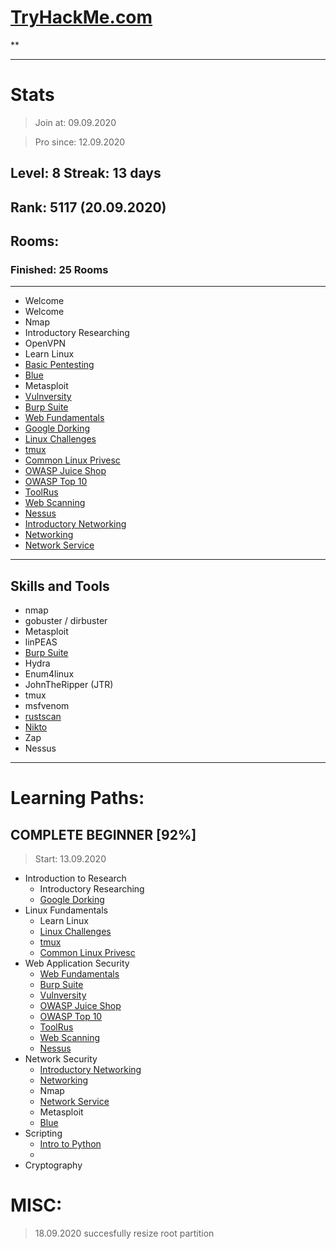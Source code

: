 # [TryHackMe.com](http://tryhackme.com)
**


---
# Stats
>Join at: 09.09.2020

>Pro since: 12.09.2020

Level: 8
Streak: 13 days
-------
Rank: 5117 (20.09.2020)
-------

## Rooms:
### Finished: 25 Rooms
***
- Welcome
- Welcome
- Nmap
- Introductory Researching
- OpenVPN
- Learn Linux
- [Basic Pentesting](https://github.com/sineczek/TryHackMe/tree/master/basic_pentesting)
- [Blue](https://github.com/sineczek/TryHackMe/tree/master/blue)
- Metasploit
- [Vulnversity](https://github.com/sineczek/TryHackMe/tree/master/vulnversity)
- [Burp Suite](https://github.com/sineczek/TryHackMe/tree/master/burp_suite)
- [Web Fundamentals](https://github.com/sineczek/TryHackMe/tree/master/web_fundamentls)
- [Google Dorking](https://github.com/sineczek/TryHackMe/tree/master/google_dorking)
- [Linux Challenges](https://github.com/sineczek/TryHackMe/tree/master/linux_challenges)
- [tmux](https://github.com/sineczek/TryHackMe/tree/master/tmux)
- [Common Linux Privesc](https://github.com/sineczek/TryHackMe/tree/master/common_linux_privesc)
- [OWASP Juice Shop](https://github.com/sineczek/TryHackMe/tree/master/owaspjuiceshop)
- [OWASP Top 10](https://github.com/sineczek/TryHackMe/tree/master/OWASP_top_10)
- [ToolRus](https://github.com/sineczek/TryHackMe/tree/master/toolrus)
- [Web Scanning](https://github.com/sineczek/TryHackMe/tree/master/web_scanning)
- [Nessus](https://github.com/sineczek/TryHackMe/tree/master/nessus)
- [Introductory Networking](https://github.com/sineczek/TryHackMe/tree/master/introductory_networking)
- [Networking](https://github.com/sineczek/TryHackMe/tree/master/networking)
- [Network Service](https://github.com/sineczek/TryHackMe/tree/master/network_services)



***

## Skills and Tools
- nmap
- gobuster / dirbuster
- Metasploit
- linPEAS
- [Burp Suite](https://github.com/sineczek/TryHackMe/tree/master/burp_suite)
- Hydra
- Enum4linux
- JohnTheRipper (JTR)
- tmux
- msfvenom
- [rustscan](https://github.com/sineczek/TryHackMe/tree/master/rustscan)
- [Nikto](https://redteamtutorials.com/2018/10/24/nikto-cheatsheet/)
- Zap
- Nessus

***

# Learning Paths: 

## COMPLETE BEGINNER [92%]
> Start: 13.09.2020 

- Introduction to Research  
	- Introductory Researching
	- [Google Dorking](https://github.com/sineczek/TryHackMe/tree/master/google_dorking)
- Linux Fundamentals 
	- Learn Linux
	- [Linux Challenges](https://github.com/sineczek/TryHackMe/tree/master/linux_challenges)
	- [tmux](https://github.com/sineczek/TryHackMe/tree/master/tmux)
	- [Common Linux Privesc](https://github.com/sineczek/TryHackMe/tree/master/common_linux_privesc)
- Web Application Security 
	- [Web Fundamentals](https://github.com/sineczek/TryHackMe/tree/master/web_fundamentls)
	- [Burp Suite](https://github.com/sineczek/TryHackMe/tree/master/burp_suite)
	- [Vulnversity](https://github.com/sineczek/TryHackMe/tree/master/vulnversity)
	- [OWASP Juice Shop](https://github.com/sineczek/TryHackMe/tree/master/owaspjuiceshop)
	- [OWASP Top 10](https://github.com/sineczek/TryHackMe/tree/master/OWASP_top_10)
	- [ToolRus](https://github.com/sineczek/TryHackMe/tree/master/toolrus)
	- [Web Scanning](https://github.com/sineczek/TryHackMe/tree/master/web_scanning)
	- [Nessus](https://github.com/sineczek/TryHackMe/tree/master/nessus)
- Network Security 
	- [Introductory Networking](https://github.com/sineczek/TryHackMe/tree/master/introductory_networking)
	- [Networking](https://github.com/sineczek/TryHackMe/tree/master/networking)
	- Nmap
	- [Network Service](https://github.com/sineczek/TryHackMe/tree/master/network_services)
	- Metasploit
	- [Blue](https://github.com/sineczek/TryHackMe/tree/master/blue)
- Scripting
	- [Intro to Python](https://github.com/sineczek/TryHackMe/tree/master/intro_to_python)
	-
- Cryptography





# MISC:
>	18.09.2020 succesfully resize root partition